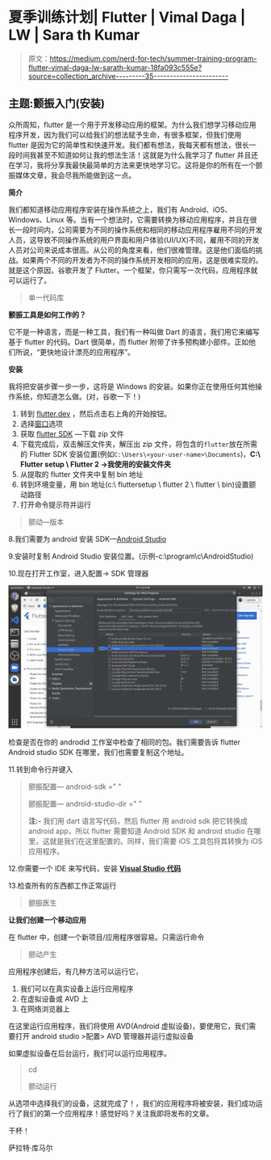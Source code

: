 # 夏季训练计划| Flutter | Vimal Daga | LW | Sara th Kumar

> 原文：<https://medium.com/nerd-for-tech/summer-training-program-flutter-vimal-daga-lw-sarath-kumar-18fa093c555e?source=collection_archive---------35----------------------->

## 主题:颤振入门(安装)

众所周知，flutter 是一个用于开发移动应用的框架。为什么我们想学习移动应用程序开发，因为我们可以给我们的想法赋予生命，有很多框架，但我们使用 flutter 是因为它的简单性和快速开发。我们都有想法，我每天都有想法，很长一段时间我甚至不知道如何让我的想法生活！这就是为什么我学习了 flutter 并且还在学习，我将分享我最快最简单的方法来更快地学习它。这将是你的所有在一个颤振媒体文章，我会尽我所能做到这一点。

**简介**

我们都知道移动应用程序安装在操作系统之上，我们有 Android、iOS、Windows、Linux 等。当有一个想法时，它需要转换为移动应用程序，并且在很长一段时间内，公司需要为不同的操作系统和相同的移动应用程序雇用不同的开发人员，这导致不同操作系统的用户界面和用户体验(UI/UX)不同，雇用不同的开发人员对公司来说成本很高。从公司的角度来看，他们很难管理。这是他们面临的挑战。如果两个不同的开发者为不同的操作系统开发相同的应用，这是很难实现的。就是这个原因，谷歌开发了 Flutter。一个框架，你只需写一次代码，应用程序就可以运行了。

> 单一代码库

**颤振工具是如何工作的？**

它不是一种语言，而是一种工具，我们有一种叫做 Dart 的语言，我们用它来编写基于 flutter 的代码。Dart 很简单，而 flutter 附带了许多预构建小部件。正如他们所说，“更快地设计漂亮的应用程序”。

**安装**

我将把安装步骤一步一步，这将是 Windows 的安装。如果你正在使用任何其他操作系统，你知道怎么做。(对，谷歌一下！)

1.  转到 [flutter.dev](https://flutter.dev/) ，然后点击右上角的开始按钮。
2.  选择[窗口](https://flutter.dev/docs/get-started/install/windows)选项
3.  获取 [flutter SDK](https://storage.googleapis.com/flutter_infra_release/releases/stable/windows/flutter_windows_2.2.1-stable.zip) —下载 zip 文件
4.  下载完成后，双击解压文件夹，解压出 zip 文件，将包含的`flutter`放在所需的 Flutter SDK 安装位置(例如`C:\Users\<your-user-name>\Documents`)，**C:\ Flutter setup \ Flutter 2 \->我使用的安装文件夹**
5.  从提取的 flutter 文件夹中复制 bin 地址
6.  转到环境变量，用 bin 地址(c:\ fluttersetup \ flutter 2 \ flutter \ bin)设置颤动路径
7.  打开命令提示符并运行

> 颤动—版本

8.我们需要为 android 安装 SDK—[Android Studio](https://developer.android.com/studio)

9.安装时复制 Android Studio 安装位置。(示例-c:\program\c\AndroidStudio)

10.现在打开工作室，进入配置-> SDK 管理器

![](img/ac14d50e49ec8672b1894d709b357634.png)

检查是否在你的 androdid 工作室中检查了相同的包。我们需要告诉 flutter Android studio SDK 在哪里，我们也需要复制这个地址。

11.转到命令行并键入

> 颤振配置— android-sdk =" <paste the="" sdk="" path="" here="">"</paste>
> 
> 颤振配置— android-studio-dir =" <paste the="" android="" studio="" path="" here="">"</paste>
> 
> **注:-** 我们用 dart 语言写代码，然后 flutter 用 android sdk 把它转换成 android app，所以 flutter 需要知道 Android SDK 和 android studio 在哪里，这就是我们在这里配置的。同样，我们需要 iOS 工具包将其转换为 iOS 应用程序。

12.你需要一个 IDE 来写代码，安装 [**Visual Studio 代码**](https://code.visualstudio.com/download)

13.检查所有的东西都工作正常运行

> 颤振医生

**让我们创建一个移动应用**

在 flutter 中，创建一个新项目/应用程序很容易。只需运行命令

> 颤动产生

应用程序创建后，有几种方法可以运行它，

1.  我们可以在真实设备上运行应用程序
2.  在虚拟设备或 AVD 上
3.  在网络浏览器上

在这里运行应用程序，我们将使用 AVD(Android 虚拟设备)，要使用它，我们需要打开 android studio >配置> AVD 管理器并运行虚拟设备

如果虚拟设备在后台运行，我们可以运行应用程序。

> cd
> 
> 颤动运行

从选项中选择我们的设备，这就完成了！，我们的应用程序将被安装，我们成功运行了我们的第一个应用程序！感觉好吗？关注我即将发布的文章。

干杯！

萨拉特·库马尔